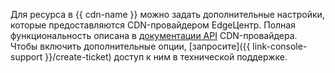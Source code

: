 Для ресурса в {{ cdn-name }} можно задать дополнительные настройки, которые предоставляются CDN-провайдером EdgeЦентр. Полная функциональность описана в [документации API](https://apidocs.edgecenter.ru/cdn) CDN-провайдера. Чтобы включить дополнительные опции, [запросите]({{ link-console-support }}/create-ticket) доступ к ним в технической поддержке. 
